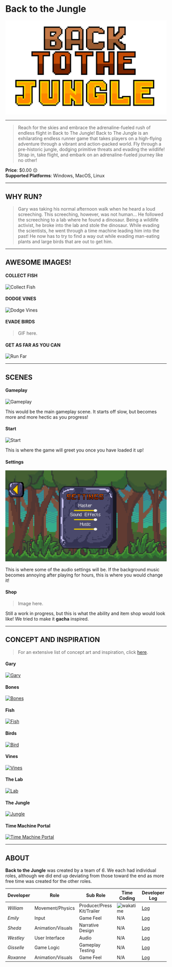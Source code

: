 # Back to the Jungle

<p align="center">
  <img src="../Jetpack/Assets/Resources/UI/Start%20(MainMenu)/logo_backToTheJungle.png" />
</p>

---

> Reach for the skies and embrace the adrenaline-fueled rush of endless flight in Back to The Jungle! Back to The Jungle is an exhilarating endless runner game that takes players on a high-flying adventure through a vibrant and action-packed world. Fly through a pre-historic jungle, dodging primitive threats and evading the wildlife! Strap in, take flight, and embark on an adrenaline-fueled journey like no other!

**Price**: $0.00 😔  
**Supported Platforms**: Windows, MacOS, Linux

---

## WHY RUN?

> Gary was taking his normal afternoon walk when he heard a loud screeching. This screeching, however, was not human... He followed the screeching to a lab where he found a dinosaur. Being a wildlife activist, he broke into the lab and stole the dinosaur. While evading the scientists, he went through a time machine leading him into the past! He now has to try to find a way out while evading man-eating plants and large birds that are out to get him.

---

## AWESOME IMAGES!

#### COLLECT FISH
![Collect Fish][collect-fish-image]

#### DODGE VINES
![Dodge Vines][dodge-vines-image]

#### EVADE BIRDS
> GIF here.

#### GET AS FAR AS YOU CAN
![Run Far][run-far-image]

---

## SCENES

#### Gameplay
![Gameplay][gameplay-image]

This would be the main gameplay scene. It starts off slow, but becomes more and more hectic as you progress!

#### Start
![Start][start-image]

This is where the game will greet you once you have loaded it up!

#### Settings
![Settings][settings-image]

This is where some of the audio settings will be. If the background music becomes annoying after playing for hours, this is where you would change it!

#### Shop
> Image here.

Still a work in progress, but this is what the ability and item shop would look like! We tried to make it **gacha** inspired.

---

## CONCEPT AND INSPIRATION

>For an extensive list of concept art and inspiration, click [here](https://docs.google.com/document/d/1uXti2uPZ25p7ksa07-LirpbnO0W7hCIoSAELNFz9EyU/view).

#### Gary
[![Gary][gary-image]][gary-link]

#### Bones
[![Bones][bones-image]][bones-link]

#### Fish
[![Fish][fish-image]][fish-link]

#### Birds
[![Bird][bird-image]][bird-link]

#### Vines
[![Vines][vines-image]][vines-link]

#### The Lab
[![Lab][lab-image]][lab-link]

#### The Jungle
[![Jungle][jungle-image]][jungle-link]

#### Time Machine Portal
[![Time Machine Portal][time-machine-image]][time-machine-link]

---

## ABOUT

**Back to the Jungle** was created by a team of *6*. We each had individual roles, although we did end up deviating from those toward the end as more free time was created for the other roles.

| Developer   | Role              | Sub Role                   | Time Coding                | Developer Log       |
| ----------- | ----------------- | -------------------------- | -------------------------- | ------------------- |
| *William*   | Movement/Physics  | Producer/Press Kit/Trailer | ![wakatime][william-badge] | [Log][william-log]  |
| *Emily*     | Input             | Game Feel                  | N/A                        | [Log][emily-log]    |
| *Sheda*     | Animation/Visuals | Narrative Design           | N/A                        | [Log][sheda-log]    |
| *Westley*   | User Interface    | Audio                      | N/A                        | [Log][westley-log]  |
| *Gisselle*  | Game Logic        | Gameplay Testing           | N/A                        | [Log][gisselle-log] |
| *Roxanne*   | Animation/Visuals | Game Feel                  | N/A                        | [Log][roxanne-log]  |

<!-- LINKS/IMAGES -->
[collect-fish-image]: collect_fish.gif
[dodge-vines-image]: dodge_vines.gif
[run-far-image]: run_far.gif

[gameplay-image]: gameplay.gif
[start-image]: start.gif
[settings-image]: settings.png

[gary-image]: https://pixelartmaker-data-78746291193.nyc3.digitaloceanspaces.com/image/6811fd9e7127fe1.png
[gary-link]: https://pixelartmaker.com/art/6811fd9e7127fe1

[bones-image]: https://www.pngkit.com/png/full/973-9732326_pterodactyl-ver-pixel-art-chick.png
[bones-link]: https://www.pngkit.com/view/u2y3q8i1a9o0w7y3_pterodactyl-ver-pixel-art-chick/

[fish-image]: https://pixelartmaker-data-78746291193.nyc3.digitaloceanspaces.com/image/05e4c8db8f38944.png
[fish-link]: https://pixelartmaker.com/art/05e4c8db8f38944

[bird-image]: https://img.itch.zone/aW1hZ2UvNDQxMTk5LzIyMTkyMTguZ2lm/347x500/D5wQjR.gif
[bird-link]: https://ma9ici4n.itch.io/pixel-art-bird-16x16

[vines-image]: https://art.pixilart.com/63f8f96334ca616.png
[vines-link]: https://www.pixilart.com/art/pixel-vine-63f8f96334ca616

[lab-image]: https://i.pinimg.com/originals/9c/34/6b/9c346bd4c788ed03665f029d123cb4ba.png
[lab-link]: https://www.pinterest.com/pin/360569513922546461/

[jungle-image]: https://as1.ftcdn.net/v2/jpg/02/47/01/78/1000_F_247017897_EIjifTdilxNNpBPrJwiloSkgJh6mwpe1.jpg
[jungle-link]: https://stock.adobe.com/bg/images/pixel-art-jungle-background-detailed-vector-illustration/247017897

[time-machine-image]: https://pixelartmaker-data-78746291193.nyc3.digitaloceanspaces.com/image/48890ee8a13e3f6.png
[time-machine-link]: https://pixelartmaker.com/art/48890ee8a13e3f6

[william-badge]: https://wakatime.com/badge/github/beanbeanjuice/ecs189L-back-to-the-jungle.svg?style=for-the-badge
[william-log]: ../developer_logs/William.md
[emily-log]: ../developer_logs/Emily.md
[sheda-log]: ../developer_logs/Sheda.md
[westley-log]: ../developer_logs/Westley.md
[gisselle-log]: ../developer_logs/Gisselle.md
[roxanne-log]: ../developer_logs/Roxanne.md
